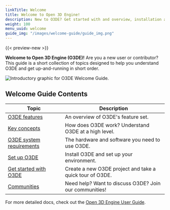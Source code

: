 ```yaml
---
linkTitle: Welcome
title: Welcome to Open 3D Engine!
description: New to O3DE? Get started with and overview, installation and setup information, and a quick tour of O3DE.
weight: 100
menu_uuid: welcome
guide_img: "/images/welcome-guide/guide_img.png"
---
```


{{< preview-new >}}

**Welcome to Open 3D Engine (O3DE)!** Are you a new user or contributor? This guide is a short collection of topics designed to help you understand O3DE and get up-and-running in short order.

![Introductory graphic for O3DE Welcome Guide.](/images/welcome-guide/wg-welcome-page-color.png)

## Welcome Guide Contents

| Topic | Description |
|---|---|
| [O3DE features](features-intro.md) | An overview of O3DE's feature set. |
| [Key concepts](key-concepts.md)    | How does O3DE work? Understand O3DE at a high level. |
| [O3DE system requirements](setup/requirements.md) | The hardware and software you need to use O3DE. |
| [Set up O3DE](setup) | Install O3DE and set up your environment. |
| [Get started with O3DE](get-started) | Create a new O3DE project and take a quick tour of O3DE. |
| [Communities](community-support.md) | Need help? Want to discuss O3DE? Join our communities! |

For more detailed docs, check out the [Open 3D Engine User Guide](/docs/user-guide/).

